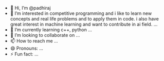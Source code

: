 - 👋 Hi, I’m @padhiraj
- 👀 I’m interested in competitive programming and i like to learn new concepts and real life problems and to apply them in code. i also have great interest in machine learning and want to contribute in ai field. ...
- 🌱 I’m currently learning c++, python ...
- 💞️ I’m looking to collaborate on ...
- 📫 How to reach me ...
- 😄 Pronouns: ...
- ⚡ Fun fact: ...

<!---
padhiraj/padhiraj is a ✨ special ✨ repository because its `README.md` (this file) appears on your GitHub profile.
You can click the Preview link to take a look at your changes.
--->
